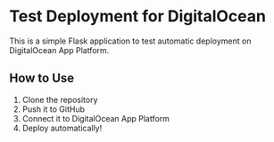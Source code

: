 # Test Deployment for DigitalOcean
This is a simple Flask application to test automatic deployment on DigitalOcean App Platform.

## How to Use
1. Clone the repository
2. Push it to GitHub
3. Connect it to DigitalOcean App Platform
4. Deploy automatically!
